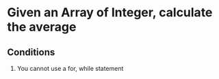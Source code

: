 # Given an Array of Integer, calculate the average

## Conditions

1. You cannot use a for, while statement
